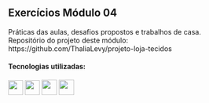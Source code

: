<h2>Exercícios Módulo 04</h2>

<p>
Práticas das aulas, desafios propostos e trabalhos de casa. <br>
Repositório do projeto deste módulo: <br>
https://github.com/ThaliaLevy/projeto-loja-tecidos
</p>

<h4>Tecnologias utilizadas:</h4>

<p>
<img src="https://img.icons8.com/external-tal-revivo-color-tal-revivo/256/external-jquery-is-a-javascript-library-designed-to-simplify-html-logo-color-tal-revivo.png" height="30px"> 
<img src="https://cdn-icons-png.flaticon.com/512/5968/5968292.png" height="30px"> 
<img src="https://cdn-icons-png.flaticon.com/512/732/732212.png" height="31px"> 
<img src="https://cdn-icons-png.flaticon.com/512/732/732190.png" height="31px"> 
</p>
